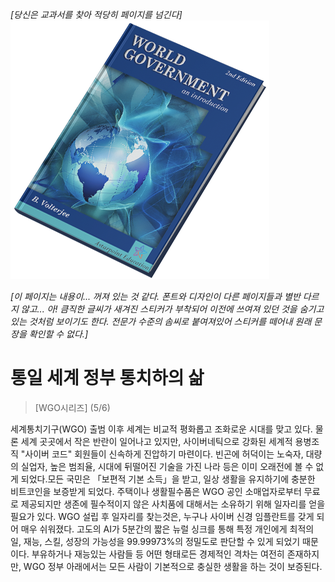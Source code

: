 *[당신은 교과서를 찾아 적당히 페이지를 넘긴다]*
![세계정부:소개](/resources/lore/textbookgov25.png)

*[이 페이지는 내용이... 꺼져 있는 것 같다. 폰트와 디자인이 다른 페이지들과 별반 다르지 않고... 아! 큼직한 글씨가 새겨진 스티커가 부착되어 이전에 쓰여져 있던 것을 숨기고 있는 것처럼 보이기도 한다. 전문가 수준의 솜씨로 붙여져있어 스티커를 떼어내 원래 문장을 확인할 수 없다.]*

# 통일 세계 정부 통치하의 삶
> [WGO시리즈] (5/6)

세계통치기구(WGO) 출범 이후 세계는 비교적 평화롭고 조화로운 시대를 맞고 있다. 물론 세계 곳곳에서 작은 반란이 일어나고 있지만, 사이버네틱으로 강화된 세계적 용병조직 "사이버 코드" 회원들이 신속하게 진압하기 마련이다. 빈곤에 허덕이는 노숙자, 대량의 실업자, 높은 범죄율, 시대에 뒤떨어진 기술을 가진 나라 등은 이미 오래전에 볼 수 없게 되었다.모든 국민은 「보편적 기본 소득」을 받고, 일상 생활을 유지하기에 충분한 비트코인을 보증받게 되었다. 주택이나 생활필수품은 WGO 공인 소매업자로부터 무료로 제공되지만 생존에 필수적이지 않은 사치품에 대해서는 소유하기 위해 일자리를 얻을 필요가 있다. WGO 설립 후 일자리를 찾는것은, 누구나 사이버 신경 임플란트를 갖게 되어 매우 쉬워졌다. 고도의 AI가 5분간의 짧은 뉴럴 싱크를 통해 특정 개인에게 최적의 일, 재능, 스킬, 성장의 가능성을 99.99973%의 정밀도로 판단할 수 있게 되었기 때문이다. 부유하거나 재능있는 사람들 등 어떤 형태로든 경제적인 격차는 여전히 존재하지만, WGO 정부 아래에서는 모든 사람이 기본적으로 충실한 생활을 하는 것이 보증된다.
